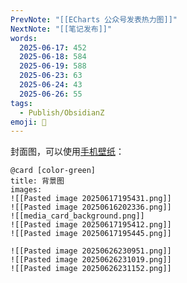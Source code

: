 ```yaml
---
PrevNote: "[[ECharts 公众号发表热力图]]"
NextNote: "[[笔记发布]]"
words:
  2025-06-17: 452
  2025-06-18: 584
  2025-06-19: 588
  2025-06-23: 63
  2025-06-24: 43
  2025-06-26: 55
tags:
  - Publish/ObsidianZ
emoji: 📣
---
```



封面图，可以使用[手机壁纸](https://haowallpaper.com/mobileView)：

```cards-album
@card [color-green]
title: 背景图
images:
![[Pasted image 20250617195431.png]]
![[Pasted image 20250616202336.png]]
![[media_card_background.png]]
![[Pasted image 20250617195412.png]]
![[Pasted image 20250617195445.png]]

![[Pasted image 20250626230951.png]]
![[Pasted image 20250626231019.png]]
![[Pasted image 20250626231152.png]]
```









